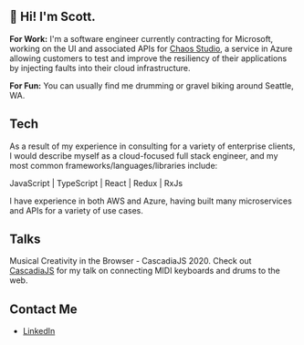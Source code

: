 ## 👋 Hi! I'm Scott.

**For Work:**
I'm a software engineer currently contracting for Microsoft, working on the UI and associated APIs for [Chaos Studio](https://azure.microsoft.com/en-us/products/chaos-studio_), a service in Azure allowing customers to test and improve the resiliency of their applications by injecting faults into their cloud infrastructure.

**For Fun:**
You can usually find me drumming or gravel biking around Seattle, WA.

## Tech
As a result of my experience in consulting for a variety of enterprise clients, I would describe myself as a cloud-focused full stack engineer, and my most common frameworks/languages/libraries include:

JavaScript | TypeScript | React | Redux | RxJs

I have experience in both AWS and Azure, having built many microservices and APIs for a variety of use cases.

## Talks
Musical Creativity in the Browser - CascadiaJS 2020. Check out [CascadiaJS](https://2020.cascadiajs.com/speakers/scott-ammon) for my talk on connecting MIDI keyboards and drums to the web.

## Contact Me
* [LinkedIn](https://www.linkedin.com/in/scottammon)


